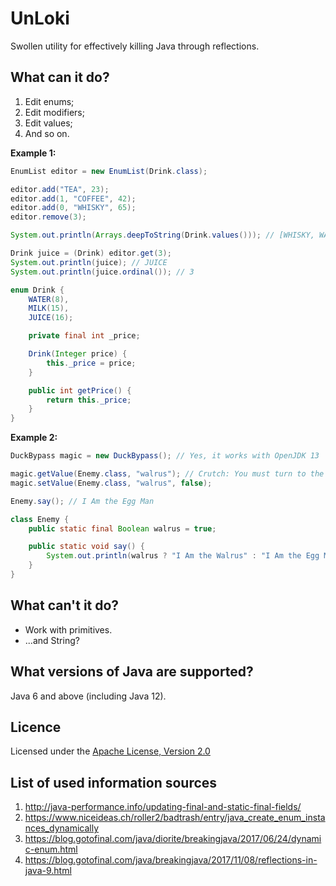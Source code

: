 # UnLoki
Swollen utility for effectively killing Java through reflections.

## What can it do?
1. Edit enums;
2. Edit modifiers;
3. Edit values;
4. And so on.

**Example 1:**
```java
EnumList editor = new EnumList(Drink.class);

editor.add("TEA", 23);
editor.add(1, "COFFEE", 42);
editor.add(0, "WHISKY", 65);
editor.remove(3);

System.out.println(Arrays.deepToString(Drink.values())); // [WHISKY, WATER, COFFEE, JUICE, TEA]

Drink juice = (Drink) editor.get(3);
System.out.println(juice); // JUICE
System.out.println(juice.ordinal()); // 3
```

```java
enum Drink {
    WATER(8),
    MILK(15),
    JUICE(16);

    private final int _price;

    Drink(Integer price) {
        this._price = price;
    }

    public int getPrice() {
        return this._price;
    }
}
```

**Example 2:**
```java
DuckBypass magic = new DuckBypass(); // Yes, it works with OpenJDK 13

magic.getValue(Enemy.class, "walrus"); // Crutch: You must turn to the field before working with it
magic.setValue(Enemy.class, "walrus", false);

Enemy.say(); // I Am the Egg Man
```

```java
class Enemy {
    public static final Boolean walrus = true;

    public static void say() {
        System.out.println(walrus ? "I Am the Walrus" : "I Am the Egg Man");
    }
}
```

## What can't it do?
- Work with primitives.
- ...and String?

## What versions of Java are supported?
Java 6 and above (including Java 12).

## Licence
Licensed under the [Apache License, Version 2.0](https://www.apache.org/licenses/LICENSE-2.0)

## List of used information sources
1. http://java-performance.info/updating-final-and-static-final-fields/
2. https://www.niceideas.ch/roller2/badtrash/entry/java_create_enum_instances_dynamically
3. https://blog.gotofinal.com/java/diorite/breakingjava/2017/06/24/dynamic-enum.html
4. https://blog.gotofinal.com/java/breakingjava/2017/11/08/reflections-in-java-9.html

